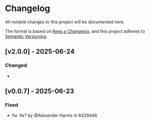 # Changelog

All notable changes to this project will be documented here.

The format is based on [Keep a Changelog](https://keepachangelog.com/en/1.1.0/), and this project adheres to [Semantic Versioning](https://semver.org/spec/v2.0.0.html).


## [v2.0.0] - 2025-06-24

### Changed
- 


## [v0.0.7] - 2025-06-23

### Fixed
- fix: fix? by @Alexander Harms in 6429446


